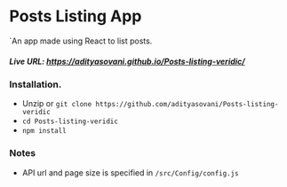 # Posts Listing App
`An app made using React to list posts.
##### Live URL: https://adityasovani.github.io/Posts-listing-veridic/
### Installation.
- Unzip or ```git clone https://github.com/adityasovani/Posts-listing-veridic```
- ```cd Posts-listing-veridic```
- ```npm install```

### Notes
- API url and page size is specified in ```/src/Config/config.js```
